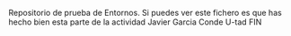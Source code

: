 Repositorio de prueba de Entornos. 
Si puedes ver este fichero es que has hecho bien esta parte de la actividad
Javier Garcia Conde
U-tad
FIN
